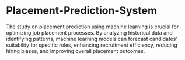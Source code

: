 # Placement-Prediction-System
The study on placement prediction using machine learning is crucial for optimizing job placement processes. By analyzing historical data and identifying patterns, machine learning models can forecast candidates' suitability for specific roles, enhancing recruitment efficiency, reducing hiring biases, and improving overall placement outcomes.
